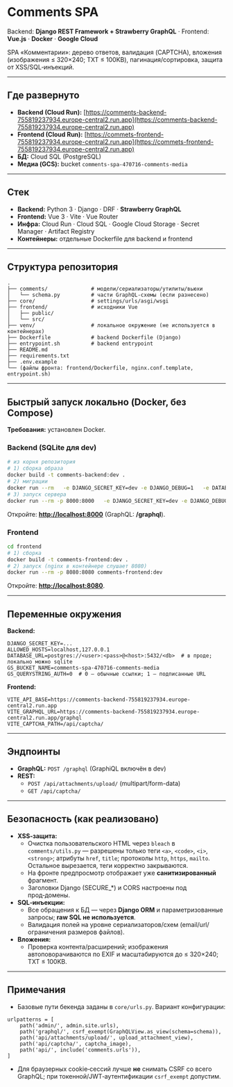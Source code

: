 # Comments SPA

Backend: **Django REST Framework + Strawberry GraphQL** · Frontend: **Vue.js** · **Docker** · **Google Cloud**

SPA «Комментарии»: дерево ответов, валидация (CAPTCHA), вложения (изображения ≤ 320×240; TXT ≤ 100KB), пагинация/сортировка, защита от XSS/SQL‑инъекций.

---

## Где развернуто

- **Backend (Cloud Run):** [https://comments-backend-755819237934.europe-central2.run.app](https://comments-backend-755819237934.europe-central2.run.app)
- **Frontend (Cloud Run):** [https://commets-frontend-755819237934.europe-central2.run.app](https://commets-frontend-755819237934.europe-central2.run.app)
- **БД:** Cloud SQL (PostgreSQL)
- **Медиа (GCS):** bucket `comments-spa-470716-comments-media`

---

## Стек

- **Backend:** Python 3 · Django · DRF · **Strawberry GraphQL**
- **Frontend:** Vue 3 · Vite · Vue Router
- **Инфра:** Cloud Run · Cloud SQL · Google Cloud Storage · Secret Manager · Artifact Registry
- **Контейнеры:** отдельные Dockerfile для backend и frontend

---

## Структура репозитория

```
.
├── comments/              # модели/сериализаторы/утилиты/вьюхи
│   └── schema.py          # части GraphQL-схемы (если разнесено)
├── core/                  # settings/urls/asgi/wsgi
├── frontend/              # исходники Vue
│   ├── public/
│   └── src/
├── venv/                  # локальное окружение (не используется в контейнерах)
├── Dockerfile             # backend Dockerfile (Django)
├── entrypoint.sh          # backend entrypoint
├── README.md
├── requirements.txt
├── .env.example
└── (файлы фронта: frontend/Dockerfile, nginx.conf.template, entrypoint.sh)
```

---

## Быстрый запуск локально (Docker, без Compose)

**Требования:** установлен Docker.

### Backend (SQLite для dev)

```bash
# из корня репозитория
# 1) сборка образа
docker build -t comments-backend:dev .
# 2) миграции
docker run --rm   -e DJANGO_SECRET_KEY=dev -e DJANGO_DEBUG=1   -e DATABASE_URL=sqlite:///db.sqlite3   comments-backend:dev python manage.py migrate
# 3) запуск сервера
docker run --rm -p 8000:8000   -e DJANGO_SECRET_KEY=dev -e DJANGO_DEBUG=1   -e DATABASE_URL=sqlite:///db.sqlite3   comments-backend:dev python manage.py runserver 0.0.0.0:8000
```

Откройте: **[http://localhost:8000](http://localhost:8000)** (GraphQL: **/graphql**).

### Frontend

```bash
cd frontend
# 1) сборка
docker build -t comments-frontend:dev .
# 2) запуск (nginx в контейнере слушает 8080)
docker run --rm -p 8080:8080 comments-frontend:dev
```

Откройте: **[http://localhost:8080](http://localhost:8080)**.

---

## Переменные окружения

**Backend:**

```
DJANGO_SECRET_KEY=...
ALLOWED_HOSTS=localhost,127.0.0.1
DATABASE_URL=postgres://<user>:<pass>@<host>:5432/<db>  # в проде; локально можно sqlite
GS_BUCKET_NAME=comments-spa-470716-comments-media
GS_QUERYSTRING_AUTH=0  # 0 — обычные ссылки; 1 — подписанные URL
```

**Frontend:**

```
VITE_API_BASE=https://comments-backend-755819237934.europe-central2.run.app
VITE_GRAPHQL_URL=https://comments-backend-755819237934.europe-central2.run.app/graphql
VITE_CAPTCHA_PATH=/api/captcha/
```

---

## Эндпоинты

- **GraphQL:** `POST /graphql` (GraphiQL включён в dev)
- **REST:**
  - `POST /api/attachments/upload/` (multipart/form-data)
  - `GET /api/captcha/`

---

## Безопасность (как реализовано)

- **XSS‑защита:**
  - Очистка пользовательского HTML через `bleach` в `comments/utils.py` — разрешены только теги `<a>`, `<code>`, `<i>`, `<strong>`; атрибуты `href`, `title`; протоколы `http`, `https`, `mailto`. Остальное вырезается, теги корректно закрываются.
  - На фронте предпросмотр отображает уже **санитизированный** фрагмент.
  - Заголовки Django (SECURE_*) и CORS настроены под прод‑домены.
- **SQL‑инъекции:**
  - Все обращения к БД — через **Django ORM** и параметризованные запросы; **raw SQL не используется**.
  - Валидация полей на уровне сериализаторов/схем (email/url/ограничения размеров файлов).
- **Вложения:**
  - Проверка контента/расширений; изображения автоповорачиваются по EXIF и масштабируются до ≤ 320×240; TXT ≤ 100KB.

---

## Примечания

- Базовые пути бекенда заданы в `core/urls.py`. Вариант конфигурации:

```
urlpatterns = [
    path('admin/', admin.site.urls),
    path('graphql/', csrf_exempt(GraphQLView.as_view(schema=schema)),
    path('api/attachments/upload/', upload_attachment_view),
    path('api/captcha/', captcha_image),
    path('api/', include('comments.urls')),
]
```

- Для браузерных cookie‑сессий лучше **не** снимать CSRF со всего GraphQL; при токенной/JWT‑аутентификации `csrf_exempt` допустим.
